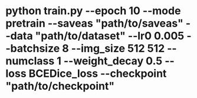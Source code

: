 # python train.py --epoch 10 --mode pretrain --saveas "path/to/saveas" --data "path/to/dataset" --lr0 0.005 --batchsize 8 --img_size 512 512 --numclass 1 --weight_decay 0.5 --loss BCEDice_loss --checkpoint "path/to/checkpoint" 
